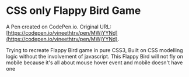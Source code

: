 # CSS only Flappy Bird Game

A Pen created on CodePen.io. Original URL: [https://codepen.io/vineethtrv/pen/MWjYYNd](https://codepen.io/vineethtrv/pen/MWjYYNd).

Trying to recreate Flappy Bird game in pure CSS3,  Built on CSS modelling logic without the involvement of javascript. This Flappy Bird will not fly on mobile because it's all about mouse hover event and mobile doesn't have one 